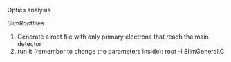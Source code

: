 Optics analysis

SlimRootfiles
1. Generate a root file with only primary electrons that reach the main detector
2. run it (remember to change the parameters inside):
   root -l SlimGeneral.C


